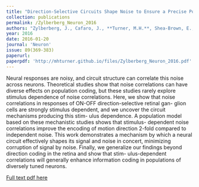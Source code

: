 ```yaml
---
title: "Direction-Selective Circuits Shape Noise to Ensure a Precise Population Code"
collection: publications
permalink: /Zylberberg_Neuron_2016
authors: "Zylberberg, J., Cafaro, J., **Turner, M.H.**, Shea-Brown, E., & Rieke, F."
year: 2016
date: 2016-01-20
journal: 'Neuron'
issue: 89(369-383)
paperurl:
paperpdf: 'http://mhturner.github.io/files/Zylberberg_Neuron_2016.pdf'
---
```

Neural responses are noisy, and circuit structure
can correlate this noise across neurons. Theoretical
studies show that noise correlations can have
diverse effects on population coding, but these
studies rarely explore stimulus dependence of noise
correlations. Here, we show that noise correlations in
responses of ON-OFF direction-selective retinal gan-
glion cells are strongly stimulus dependent, and we
uncover the circuit mechanisms producing this stim-
ulus dependence. A population model based on
these mechanistic studies shows that stimulus-
dependent noise correlations improve the encoding
of motion direction 2-fold compared to independent
noise. This work demonstrates a mechanism by
which a neural circuit effectively shapes its signal
and noise in concert, minimizing corruption of signal
by noise. Finally, we generalize our findings beyond
direction coding in the retina and show that stim-
ulus-dependent correlations will generally enhance
information coding in populations of diversely tuned
neurons.

[Full text pdf here](http://mhturner.github.io/files/Zylberberg_Neuron_2016.pdf)
